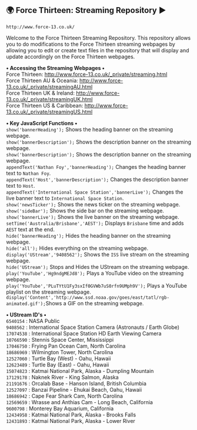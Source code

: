 ## :earth_africa: Force Thirteen: Streaming Repository :arrow_forward:  ##
`http://www.force-13.co.uk/`

Welcome to the Force Thirteen Streaming Repository. This repository allows you to do modifications to the Force Thirteen streaming webpages by allowing you to edit or create text files in the repository that will display and update accordingly on the Force Thirteen webpages.

<b>&bull; Accessing the Streaming Webpages &bull;</b><br>
Force Thirteen: http://www.force-13.co.uk/_private/streaming.html<br>
Force Thirteen AU & Oceania: http://www.force-13.co.uk/_private/streamingAU.html<br>
Force Thirteen UK & Ireland: http://www.force-13.co.uk/_private/streamingUK.html<br>
Force Thirteen US & Caribbean: http://www.force-13.co.uk/_private/streamingUS.html<br>

<b>&bull; Key JavaScript Functions &bull;</b><br>
`show('bannerHeading');`                                  Shows the heading banner on the streaming webpage.<br>
`show('bannerDescription');`                              Shows the description banner on the streaming webpage.<br>
`show('bannerDescription');`                              Shows the description banner on the streaming webpage.<br>
`appendText('Nathan Foy','bannerHeading');`               Changes the heading banner text to `Nathan Foy`.<br>
`appendText('Host','bannerDescription');`                 Changes the description banner text to `Host`.<br>
`appendText('International Space Station','bannerLive');` Changes the live banner text to `International Space Station`.<br>
`show('newsTicker');`                                     Shows the news ticker on the streaming webpage.<br>
`show('sideBar');`                                        Shows the side bar on the streaming webpage.<br>
`show('bannerLive');`                                     Shows the live banner on the streaming webpage.<br>
`setTime('Australia/Brisbane','AEST');`                   Displays `Brisbane` time and adds `AEST` text at the end.<br>
`hide('bannerHeading');`                                  Hides the heading banner on the streaming webpage.<br>
`hide('all');`                                            Hides everything on the streaming webpage.<br>
`display('UStream','9408562');`                           Shows the `ISS` live stream on the streaming webpage.<br>
`hide('UStream');`                                        Stops and Hides the UStream on the streaming webpage.<br>
`play('YouTube','Hg9ndgMEJd8');`                          Plays a YouTube video on the streaming webpage.<br>
`play('YouTube','PLuTYtU1Fy3sxIf0GVWb7uS0rfn9UMph9V');`   Plays a YouTube playlist on the streaming webpage.<br>
`display('Content','http://www.ssd.noaa.gov/goes/east/tatl/rgb-animated.gif');`Shows a GIF on the streaming webpage.<br>

<b>&bull; UStream ID's &bull;</b><br>
`6540154`  : NASA Public<br>
`9408562`  : International Space Station Camera (Astronauts / Earth Globe)<br>
`17074538` : International Space Station HD Earth Viewing Camera<br>
`10766590` : Stennis Space Center, Mississippi<br>
`17046750` : Frying Pan Ocean Cam, North Carolina<br>
`18686969` : Wilmington Tower, North Carolina<br>
`12527060` : Turtle Bay (West) - Oahu, Hawaii<br>
`12623489` : Turtle Bay (East) - Oahu, Hawaii<br>
`15074823` : Katmai National Park, Alaska - Dumpling Mountain<br>
`17129178` : Naknek River - King Salmon, Alaska<br>
`21191676` : Orcalab Base - Hanson Island, British Columbia<br>
`12527097` : Banzai Pipeline - Ehukai Beach, Oahu, Hawaii<br>
`18686942` : Cape Fear Shark Cam, North Carolina<br>
`12569659` : Wrasse and Anthias Cam - Long Beach, California<br>
`9600798`  : Monterey Bay Aquarium, California<br>
`12434958` : Katmai National Park, Alaska - Brooks Falls<br>
`12431893` : Katmai National Park, Alaska - Lower River<br>
